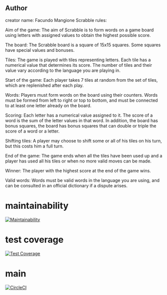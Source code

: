 ## Author
creator name: Facundo Mangione
Scrabble rules:

Aim of the game: The aim of Scrabble is to form words on a game board using letters with assigned values to obtain the highest possible score.

The board: The Scrabble board is a square of 15x15 squares. Some squares have special values and bonuses.

Tiles: The game is played with tiles representing letters. Each tile has a numerical value that determines its score. The number of tiles and their value vary according to the language you are playing in.

Start of the game: Each player takes 7 tiles at random from the set of tiles, which are replenished after each play.

Words: Players must form words on the board using their counters. Words must be formed from left to right or top to bottom, and must be connected to at least one letter already on the board.

Scoring: Each letter has a numerical value assigned to it. The score of a word is the sum of the letter values in that word. In addition, the board has bonus squares, the board has bonus squares that can double or triple the score of a word or a letter.

Shifting tiles: A player may choose to shift some or all of his tiles on his turn, but this costs him a full turn.

End of the game: The game ends when all the tiles have been used up and a player has used all his tiles or when no more valid moves can be made.

Winner: The player with the highest score at the end of the game wins.

Valid words: Words must be valid words in the language you are using, and can be consulted in an official dictionary if a dispute arises.


# maintainability
[![Maintainability](https://api.codeclimate.com/v1/badges/501cec3723d1db83d4e8/maintainability)](https://codeclimate.com/github/um-computacion-tm/scrabble-2023-facumangione/maintainability)

# test coverage
[![Test Coverage](https://api.codeclimate.com/v1/badges/501cec3723d1db83d4e8/test_coverage)](https://codeclimate.com/github/um-computacion-tm/scrabble-2023-facumangione/test_coverage)

# main
[![CircleCI](https://dl.circleci.com/status-badge/img/gh/um-computacion-tm/scrabble-2023-facumangione/tree/main.svg?style=svg)](https://dl.circleci.com/status-badge/redirect/gh/um-computacion-tm/scrabble-2023-facumangione/tree/main)